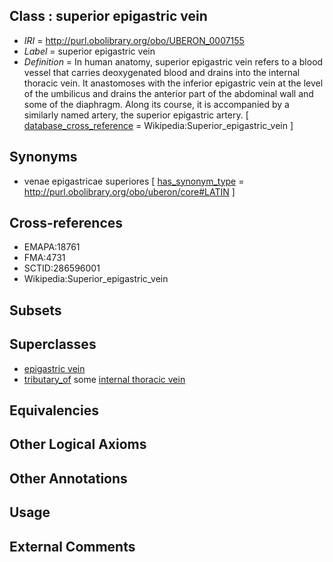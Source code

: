 
## Class : superior epigastric vein

 * *IRI* = http://purl.obolibrary.org/obo/UBERON_0007155
 * *Label* = superior epigastric vein
 * *Definition* = In human anatomy, superior epigastric vein refers to a blood vessel that carries deoxygenated blood and drains into the internal thoracic vein. It anastomoses with the inferior epigastric vein at the level of the umbilicus and drains the anterior part of the abdominal wall and some of the diaphragm. Along its course, it is accompanied by a similarly named artery, the superior epigastric artery. [ [database_cross_reference](../../ef/oboInOwl#hasDbXref.md) = Wikipedia:Superior_epigastric_vein ]

## Synonyms

 * venae epigastricae superiores [ [has_synonym_type](../../pe/oboInOwl#hasSynonymType.md) = http://purl.obolibrary.org/obo/uberon/core#LATIN ]

## Cross-references

 * EMAPA:18761
 * FMA:4731
 * SCTID:286596001
 * Wikipedia:Superior_epigastric_vein

## Subsets


## Superclasses

 * [epigastric vein](../../UBERON/56/UBERON_0006356.md)
 * [tributary_of](../../core#tributary/of/core#tributary_of.md) some [internal thoracic vein](../../UBERON/89/UBERON_0001589.md)

## Equivalencies


## Other Logical Axioms


## Other Annotations


## Usage


## External Comments

